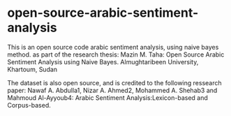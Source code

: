 # open-source-arabic-sentiment-analysis

This is an open source code arabic sentiment analysis, using naive bayes method.
as part of the research thesis:
Mazin M. Taha:
Open Source Arabic Sentiment Analysis using Naive Bayes.
Almughtaribeen University, Khartoum, Sudan

The dataset is also open source, and is credited to the following ressearch paper:
Nawaf A. Abdulla1, Nizar A. Ahmed2, Mohammed A. Shehab3 and Mahmoud Al-Ayyoub4:
Arabic Sentiment Analysis:Lexicon-based and Corpus-based.

